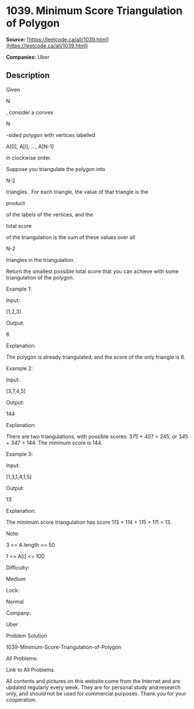 # 1039. Minimum Score Triangulation of Polygon

**Source:** [https://leetcode.ca/all/1039.html](https://leetcode.ca/all/1039.html)

**Companies:** Uber

## Description

Given

N

, consider a convex

N

-sided polygon with vertices labelled

A[0], A[i], ..., A[N-1]

in clockwise order.

Suppose you triangulate the polygon into

N-2

triangles.  For each triangle,
        the value of that triangle is the

product

of the labels of the
        vertices, and the

total score

of the triangulation is the sum of these values over
        all

N-2

triangles in the triangulation.

Return the smallest possible total score that you can achieve with some triangulation of the
        polygon.

Example 1:

Input:

[1,2,3]

Output:

6

Explanation:

The polygon is already triangulated, and the score of the only triangle is 6.

Example 2:

Input:

[3,7,4,5]

Output:

144

Explanation:

There are two triangulations, with possible scores: 3*7*5 + 4*5*7 = 245, or 3*4*5 + 3*4*7 = 144.  The minimum score is 144.

Example 3:

Input:

[1,3,1,4,1,5]

Output:

13

Explanation:

The minimum score triangulation has score 1*1*3 + 1*1*4 + 1*1*5 + 1*1*1 = 13.

Note:

3 <= A.length <= 50

1 <= A[i] <= 100

Difficulty:

Medium

Lock:

Normal

Company:

Uber

Problem Solution

1039-Minimum-Score-Triangulation-of-Polygon

All Problems:

Link to All Problems

All contents and pictures on this website come from the Internet and are updated regularly every week. They are for personal study and research only, and should not be used for commercial purposes. Thank you for your cooperation.

